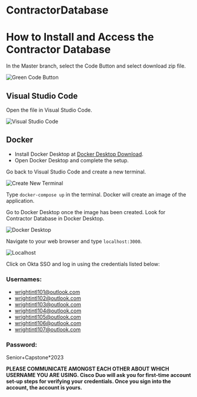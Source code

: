 # ContractorDatabase

# How to Install and Access the Contractor Database

In the Master branch, select the Code Button and select download zip file.

![Green Code Button](https://github.com/wardenevanMU/ContractorDatabase/assets/89539508/d62e7755-9e7b-4371-82e5-70252209e23a)

## Visual Studio Code

Open the file in Visual Studio Code.

![Visual Studio Code](https://github.com/wardenevanMU/ContractorDatabase/assets/89539508/9f1697d6-673a-46a9-a5ae-56eb6d9720d3)

## Docker

- Install Docker Desktop at [Docker Desktop Download](https://www.docker.com/products/docker-desktop/).
- Open Docker Desktop and complete the setup.

Go back to Visual Studio Code and create a new terminal.

![Create New Terminal](https://github.com/wardenevanMU/ContractorDatabase/assets/89539508/0bd16d8b-f582-418f-b360-baec15cc859b)

Type `docker-compose up` in the terminal. Docker will create an image of the application.

Go to Docker Desktop once the image has been created. Look for Contractor Database in Docker Desktop.

![Docker Desktop](link_to_docker_desktop_image)

Navigate to your web browser and type `localhost:3000`.

![Localhost](link_to_localhost_image)

Click on Okta SSO and log in using the credentials listed below:

### Usernames:
- wrightintl101@outlook.com
- wrightintl102@outlook.com
- wrightintl103@outlook.com
- wrightintl104@outlook.com
- wrightintl105@outlook.com
- wrightintl106@outlook.com
- wrightintl107@outlook.com

### Password:
Senior+Capstone*2023

**PLEASE COMMUNICATE AMONGST EACH OTHER ABOUT WHICH USERNAME YOU ARE USING. Cisco Duo will ask you for first-time account set-up steps for verifying your credentials. Once you sign into the account, the account is yours.**


